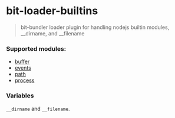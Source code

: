 # bit-loader-builtins
> bit-bundler loader plugin for handling nodejs builtin modules, __dirname, and __filename

### Supported modules:

- [buffer](https://github.com/feross/buffer)
- [events](https://github.com/Gozala/events)
- [path](https://github.com/jinder/path)
- [process](https://github.com/defunctzombie/node-process)


### Variables

 `__dirname` and `__filename`.
